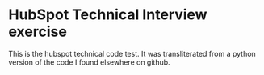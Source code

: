 # HubSpot Technical Interview exercise

This is the hubspot technical code test. It was transliterated from a python version of the code I found elsewhere on github.